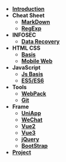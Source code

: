 - [**Introduction**](./README.md)
- **Cheat Sheet**
  - [**MarkDown**](./CheatSheet/MarkDown/MarkDown.md)
  - [**RegExp**](./CheatSheet/RegExp/RegExp.md)
- **INFOSEC**
  - [**Data Recovery**](./INFOSEC/底层数据恢复.md)
- **HTML CSS**
  - [**Basis**](./html%20css/HtmlCss.md)
  - [**Mobile Web**](./html%20css/移动web.md)
- **JavaScript**
  - [**Js Basis**](./JavaScript/JavaScript.md)
  - [**ES5/ES6**](./JavaScript/ES5_6.md)
- **Tools**
  - [**WebPack**](./Tools/webpack/webpack.md)
  - [**Git**](./Tools/Git/git.md)
- **Frame**
  - [**UniApp**](./Frame/Uniapp/uniapp.md)
  - [**WeChat**](./Frame/WeChat/WeChat.md)
  - [**Vue2**](./Frame/Vue/vue2.md)
  - [**Vue3**](./Frame/Vue/vue3.md)
  - [**jQuery**](./Frame/jQuery/jQuery.md)
  - [**BootStrap**](./Frame/Bootstrap3/BootStrap.md)
- [**Project**](./Project/project.md)
